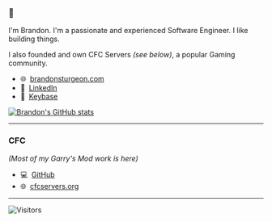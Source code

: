 ### 👋

I'm Brandon. I'm a passionate and experienced Software Engineer. I like building things.

I also founded and own CFC Servers _(see below)_, a popular Gaming community.

 - 🌐  [brandonsturgeon.com](https://brandonsturgeon.com)  
 - 👔  [LinkedIn](https://www.linkedin.com/in/sturgeonb4)  
 - 🔑  [Keybase](https://keybase.io/brandonsturgeon/)

[![Brandon's GitHub stats](https://github-readme-stats.vercel.app/api?username=brandonsturgeon&count_private=true)](https://github.com/anuraghazra/github-readme-stats)


 ***
 
 ### CFC
 _(Most of my Garry's Mod work is here)_
 - 💻  [GitHub](https://www.github.com/cfc-servers)
 - 🌐  [cfcservers.org](https://cfcservers.org)  

***

<img alt="Visitors" src="https://visitor-badge.laobi.icu/badge?page_id=brandonsturgeon"/>
